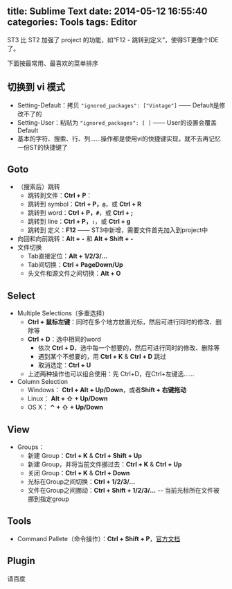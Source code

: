title: Sublime Text
date: 2014-05-12 16:55:40
categories: Tools
tags: Editor
---

ST3 比 ST2 加强了 project 的功能，如“F12 - 跳转到定义”，使得ST更像个IDE了。

下面按最常用、最喜欢的菜单排序

## 切换到 vi 模式
*	Setting-Default：拷贝 `"ignored_packages": ["Vintage"]` —— Default是修改不了的
*	Setting-User：粘贴为 `"ignored_packages": [ ]` —— User的设置会覆盖Default
*	基本的字符、搜索、行、列……操作都是使用vi的快捷键实现，就不去再记忆一份ST的快捷键了

## Goto
*	（搜索后）跳转
	*	跳转到文件：**Ctrl + P**：
	*	跳转到 symbol：**Ctrl + P，`@`**，或 **Ctrl + R**
	*	跳转到 word：**Ctrl + P，`#`**，或 **Ctrl + ;**
	*	跳转到 line：**Ctrl + P，`:`**，或 **Ctrl + g**
	*	跳转到 定义：**F12** —— ST3中新增，需要文件首先加入到project中
*	向回和向前跳转：**Alt + `-`** 和 **Alt + Shift + `-`**
*	文件切换
	*	Tab直接定位：**Alt + 1/2/3/...**
	*	Tab间切换：**Ctrl + PageDown/Up**
	*	头文件和源文件之间切换：**Alt + O**

## Select
*	Multiple Selections（多重选择）
	*	**Ctrl + 鼠标左键**：同时在多个地方放置光标，然后可进行同时的修改、删除等
	*	**Ctrl + D**：选中相同的word
		*	依次 **Ctrl + D**，选中每一个想要的，然后可进行同时的修改、删除等
		*	遇到某个不想要的，用 **Ctrl + K** & **Ctrl + D** 跳过
		*	取消选定：**Ctrl + U**
	*	上述两种操作也可以组合使用：先 Ctrl+D，在Ctrl+左键选……
*	Column Selection
	*	Windows： 	**Ctrl + Alt + Up/Down**，或者**Shift + 右键拖动**
	*	Linux： **Alt + ⇧ + Up/Down**
	*	OS X： **⌃ + ⇧ + Up/Down**

## View
*	Groups：
	*	新建 Group：**Ctrl + K** & **Ctrl + Shift + Up**
	*	新建 Group，并将当前文件挪过去：**Ctrl + K** & **Ctrl + Up**
	*	关闭 Group：**Ctrl + K** & **Ctrl + Down**
	*	光标在Group之间切换：**Ctrl + 1/2/3/...**
	*	文件在Group之间挪动：**Ctrl + Shift + 1/2/3/...** -- 当前光标所在文件被挪到指定group

## Tools
*	Command Pallete（命令操作）：**Ctrl + Shift + P**，[官方文档](http://docs.sublimetext.info/en/latest/reference/commands.html)

## Plugin
请百度